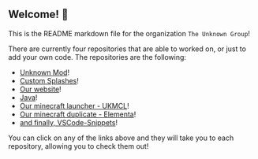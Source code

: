 ## Welcome! :wave:
This is the README markdown file for the organization `The Unknown Group`!

There are currently four repositories that are able to worked on, or just to add your own code. The repositories are the following:

  - [Unknown Mod](https://github.com/TheUnknownGroup/unknown-mod)!
  - [Custom Splashes](https://github.com/TheUnknownGroup/custom-splashes)!
  - [Our website](https://github.com/TheUnknownGroup/theunknowngroup.github.io)!
  - [Java](https://github.com/TheUnknownGroup/Java)!
  - [Our minecraft launcher - UKMCL](https://github.com/TheUnknownGroup/UKMCL)!
  - [Our minecraft duplicate - Elementa](https://github.com/TheUnknownGroup/Elementa)!
  - [and finally, VSCode-Snippets](https://github.com/TheUnknownGroup/VSCode-Snippets)!

You can click on any of the links above and they will take you to each repository, allowing you to check them out!
